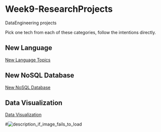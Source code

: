 # Week9-ResearchProjects
DataEngineering projects

Pick one tech from each of these categories, follow the intentions directly.

## New Language

[New Language Topics](lang.md)

## New NoSQL Database

[New NoSQL Database](dbs.md)

## Data Visualization

[Data Visualization](vis.md)

#![description_if_image_fails_to_load](/png)
